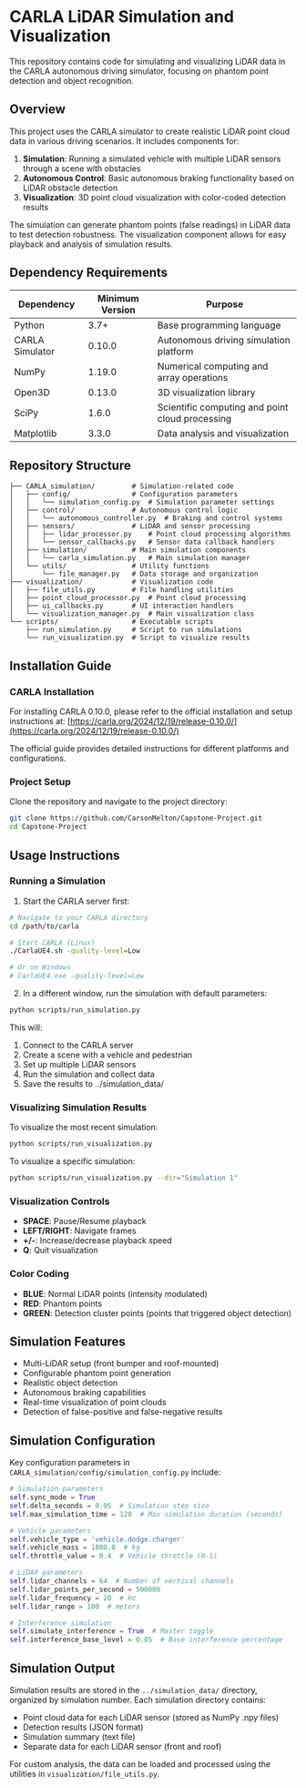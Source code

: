 # CARLA LiDAR Simulation and Visualization

This repository contains code for simulating and visualizing LiDAR data in the CARLA autonomous driving simulator, focusing on phantom point detection and object recognition.

## Overview

This project uses the CARLA simulator to create realistic LiDAR point cloud data in various driving scenarios. It includes components for:

1. **Simulation**: Running a simulated vehicle with multiple LiDAR sensors through a scene with obstacles
2. **Autonomous Control**: Basic autonomous braking functionality based on LiDAR obstacle detection
3. **Visualization**: 3D point cloud visualization with color-coded detection results

The simulation can generate phantom points (false readings) in LiDAR data to test detection robustness. The visualization component allows for easy playback and analysis of simulation results.

## Dependency Requirements

| Dependency | Minimum Version | Purpose |
|------------|-----------------|---------|
| Python | 3.7+ | Base programming language |
| CARLA Simulator | 0.10.0 | Autonomous driving simulation platform |
| NumPy | 1.19.0 | Numerical computing and array operations |
| Open3D | 0.13.0 | 3D visualization library |
| SciPy | 1.6.0 | Scientific computing and point cloud processing |
| Matplotlib | 3.3.0 | Data analysis and visualization |

## Repository Structure

```
├── CARLA_simulation/         # Simulation-related code
│   ├── config/               # Configuration parameters
│   │   └── simulation_config.py  # Simulation parameter settings
│   ├── control/              # Autonomous control logic
│   │   └── autonomous_controller.py  # Braking and control systems
│   ├── sensors/              # LiDAR and sensor processing
│   │   ├── lidar_processor.py    # Point cloud processing algorithms
│   │   └── sensor_callbacks.py   # Sensor data callback handlers
│   ├── simulation/           # Main simulation components
│   │   └── carla_simulation.py   # Main simulation manager
│   └── utils/                # Utility functions
│       └── file_manager.py   # Data storage and organization
├── visualization/            # Visualization code
│   ├── file_utils.py         # File handling utilities
│   ├── point_cloud_processor.py  # Point cloud processing
│   ├── ui_callbacks.py       # UI interaction handlers
│   └── visualization_manager.py  # Main visualization class
└── scripts/                  # Executable scripts
    ├── run_simulation.py     # Script to run simulations
    └── run_visualization.py  # Script to visualize results
```

## Installation Guide

### CARLA Installation

For installing CARLA 0.10.0, please refer to the official installation and setup instructions at:
[https://carla.org/2024/12/19/release-0.10.0/](https://carla.org/2024/12/19/release-0.10.0/)

The official guide provides detailed instructions for different platforms and configurations.

### Project Setup

Clone the repository and navigate to the project directory:
```bash
git clone https://github.com/CarsonMelton/Capstone-Project.git
cd Capstone-Project
```

## Usage Instructions

### Running a Simulation

1. Start the CARLA server first:
```bash
# Navigate to your CARLA directory
cd /path/to/carla

# Start CARLA (Linux)
./CarlaUE4.sh -quality-level=Low

# Or on Windows
# CarlaUE4.exe -quality-level=Low
```

2. In a different window, run the simulation with default parameters:
```bash
python scripts/run_simulation.py
```

This will:
1. Connect to the CARLA server
2. Create a scene with a vehicle and pedestrian
3. Set up multiple LiDAR sensors
4. Run the simulation and collect data
5. Save the results to ../simulation_data/

### Visualizing Simulation Results

To visualize the most recent simulation:

```bash
python scripts/run_visualization.py
```

To visualize a specific simulation:

```bash
python scripts/run_visualization.py --dir="Simulation 1"
```

### Visualization Controls

- **SPACE**: Pause/Resume playback
- **LEFT/RIGHT**: Navigate frames
- **+/-**: Increase/decrease playback speed
- **Q**: Quit visualization

### Color Coding

- **BLUE**: Normal LiDAR points (intensity modulated)
- **RED**: Phantom points
- **GREEN**: Detection cluster points (points that triggered object detection)

## Simulation Features

- Multi-LiDAR setup (front bumper and roof-mounted)
- Configurable phantom point generation
- Realistic object detection
- Autonomous braking capabilities
- Real-time visualization of point clouds
- Detection of false-positive and false-negative results

## Simulation Configuration

Key configuration parameters in `CARLA_simulation/config/simulation_config.py` include:

```python
# Simulation parameters
self.sync_mode = True
self.delta_seconds = 0.05  # Simulation step size
self.max_simulation_time = 120  # Max simulation duration (seconds)

# Vehicle parameters
self.vehicle_type = 'vehicle.dodge.charger'
self.vehicle_mass = 1800.0  # kg
self.throttle_value = 0.4  # Vehicle throttle (0-1)

# LiDAR parameters
self.lidar_channels = 64  # Number of vertical channels
self.lidar_points_per_second = 500000
self.lidar_frequency = 20  # Hz
self.lidar_range = 100  # meters

# Interference simulation
self.simulate_interference = True  # Master toggle
self.interference_base_level = 0.05  # Base interference percentage
```

## Simulation Output

Simulation results are stored in the `../simulation_data/` directory, organized by simulation number. Each simulation directory contains:

- Point cloud data for each LiDAR sensor (stored as NumPy .npy files)
- Detection results (JSON format)
- Simulation summary (text file)
- Separate data for each LiDAR sensor (front and roof)

For custom analysis, the data can be loaded and processed using the utilities in `visualization/file_utils.py`.